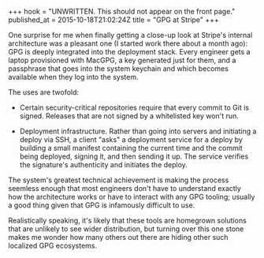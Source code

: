 +++
hook = "UNWRITTEN. This should not appear on the front page."
published_at = 2015-10-18T21:02:24Z
title = "GPG at Stripe"
+++

One surprise for me when finally getting a close-up look at Stripe's internal
architecture was a pleasant one (I started work there about a month ago): GPG
is deeply integrated into the deployment stack. Every engineer gets a laptop
provisioned with MacGPG, a key generated just for them, and a passphrase that
goes into the system keychain and which becomes available when they log into
the system.

The uses are twofold:

* Certain security-critical repositories require that every commit to Git is
  signed. Releases that are not signed by a whitelisted key won't run.

* Deployment infrastructure. Rather than going into servers and initiating a
  deploy via SSH, a client "asks" a deployment service for a deploy by building
  a small manifest containing the current time and the commit being deployed,
  signing it, and then sending it up. The service verifies the signature's
  authenticity and initiates the deploy.

The system's greatest technical achievement is making the process seemless
enough that most engineers don't have to understand exactly how the
architecture works or have to interact with any GPG tooling; usually a good
thing given that GPG is infamously difficult to use.

Realistically speaking, it's likely that these tools are homegrown solutions
that are unlikely to see wider distribution, but turning over this one stone
makes me wonder how many others out there are hiding other such localized
GPG ecosystems.
